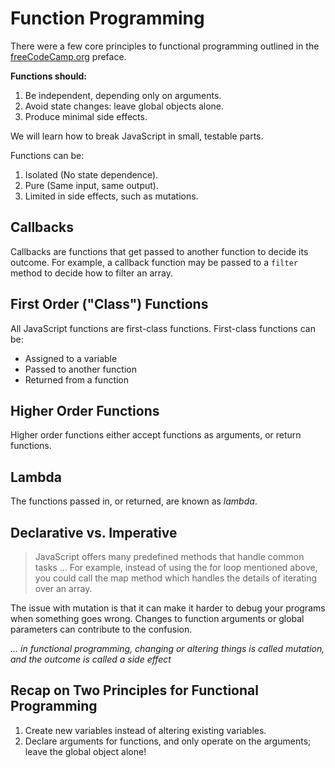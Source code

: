 # Function Programming

There were a few core principles to functional programming outlined in the [freeCodeCamp.org](https://freecodecamp.org) preface.

**Functions should:**
1. Be independent, depending only on arguments.
2. Avoid state changes: leave global objects alone.
3. Produce minimal side effects.

We will learn how to break JavaScript in small, testable parts.

Functions can be:

1. Isolated (No state dependence).
2. Pure (Same input, same output).
3. Limited in side effects, such as mutations.

## Callbacks

Callbacks are functions that get passed to another function to decide its outcome. For example, a callback function may be passed to a `filter` method to decide how to filter an array.

## First Order ("Class") Functions

All JavaScript functions are first-class functions. First-class functions can be:

- Assigned to a variable
- Passed to another function
- Returned from a function

## Higher Order Functions

Higher order functions either accept functions as arguments, or return functions.

## Lambda

The functions passed in, or returned, are known as *lambda*.

## Declarative vs. Imperative

> JavaScript offers many predefined methods that handle common tasks ... For example, instead of using the for loop mentioned above, you could call the map method which handles the details of iterating over an array.

The issue with mutation is that it can make it harder to debug your programs when something goes wrong. Changes to function arguments or global parameters can contribute to the confusion.

*... in functional programming, changing or altering things is called mutation, and the outcome is called a side effect*

## Recap on Two Principles for Functional Programming

1. Create new variables instead of altering existing variables.
2. Declare arguments for functions, and only operate on the arguments; leave the global object alone!